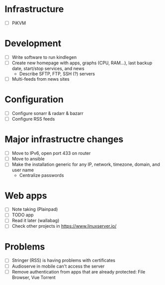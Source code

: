 # Infrastructure

- [ ] PiKVM

# Development

- [ ] Write software to run kindlegen
- [ ] Create new homepage with apps, graphs (CPU, RAM...), last backup date, start/stop services, and news
  - Describe SFTP, FTP, SSH (?) servers
- [ ] Multi-feeds from news sites

# Configuration

- [ ] Configure sonarr & radarr & bazarr
- [ ] Configure RSS feeds

# Major infrastructre changes

- [ ] Move to IPv6, open port 433 on router
- [ ] Move to ansible
- [ ] Make the installation generic for any IP, network, timezone, domain, and user name
  - Centralize passwords

# Web apps

- [ ] Note taking (Plainpad)
- [ ] TODO app
- [ ] Read it later (wallabag)
- [ ] Check other projects in https://www.linuxserver.io/

# Problems

- [ ] Stringer (RSS) is having problems with certificates
- [ ] Audioserve in mobile can't access the server
- [ ] Remove authentication from apps that are already protected: File Browser, Vue Torrent
